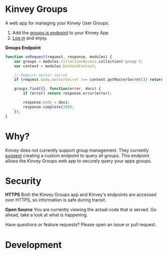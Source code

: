 Kinvey Groups
=============
A web app for managing your Kinvey User Groups.

1. Add the [groups.js endpoint](https://github.com/GravityJack/kinvey-groups/blob/master/groups.js) to your Kinvey App
2. [Log in](https://gravityjack.github.io/kinvey-groups/) and enjoy.

**Groups Endpoint**
```javascript
function onRequest(request, response, modules) {
    var groups = modules.collectionAccess.collection('group');
    var context = modules.backendContext;

    // Require master secret
    if (request.body.masterSecret !== context.getMasterSecret()) return response.error("Invalid master secret.");

    groups.find({}, function(error, docs) {
        if (error) return response.error(error);

        response.body = docs;
        response.complete(200);
    });
}
```

# Why?

Kinvey does not currently support group management.
They currently [suggest](https://support.kinvey.com/discussion/200921477/list-groups) creating a custom endpoint to query all groups.
This endpoint allows the Kinvey Groups web app to securely query your apps groups.

# Security

**HTTPS**
Both the Kinvey Groups app and Kinvey's endpoints are accessed over HTTPS, so information is safe during transit.

**Open Source**
You are currently viewing the actual code that is served.
Go ahead, take a look at what is happening.

Have questions or feature requests? Please open an issue or pull request.

# Development
